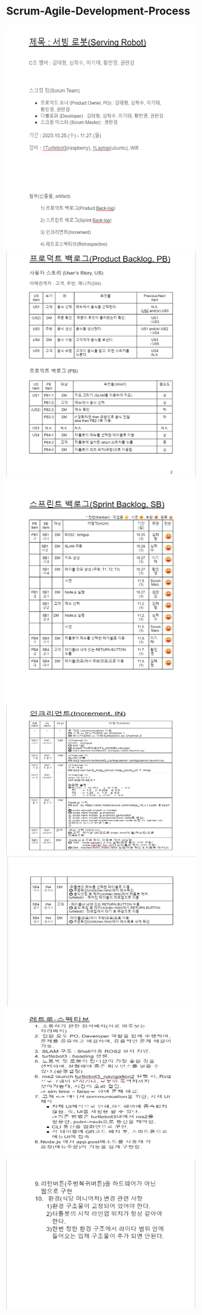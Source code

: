 # Scrum-Agile-Development-Process

<img src="KakaoTalk_20231205_215113864.png"  width="600" height="600">
<img src="KakaoTalk_20231205_215154843.png"  width="600" height="600">
<img src="KakaoTalk_20231205_215211788.png"  width="600" height="600">
<img src="KakaoTalk_20231205_215228294.png"  width="800" height="400">
<img src="KakaoTalk_20231205_215243707.png"  width="800" height="400">
<img src="KakaoTalk_20231205_215300241.png"  width="800" height="400">
<img src="KakaoTalk_20231205_215316510.png"  width="800" height="400">
